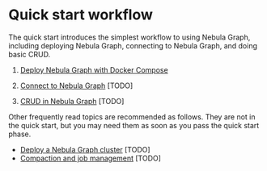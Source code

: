 # Quick start workflow

The quick start introduces the simplest workflow to using Nebula Graph, including deploying Nebula Graph, connecting to Nebula Graph, and doing basic CRUD.

1. [Deploy Nebula Graph with Docker Compose](2.deploy-nebula-graph-with-docker-compose.md)

2. [Connect to Nebula Graph](TODO) [TODO]

3. [CRUD in Nebula Graph](TODO) [TODO]

Other frequently read topics are recommended as follows. They are not in the quick start, but you may need them as soon as you pass the quick start phase.

* [Deploy a Nebula Graph cluster](TODO) [TODO]
* [Compaction and job management](TODO) [TODO]